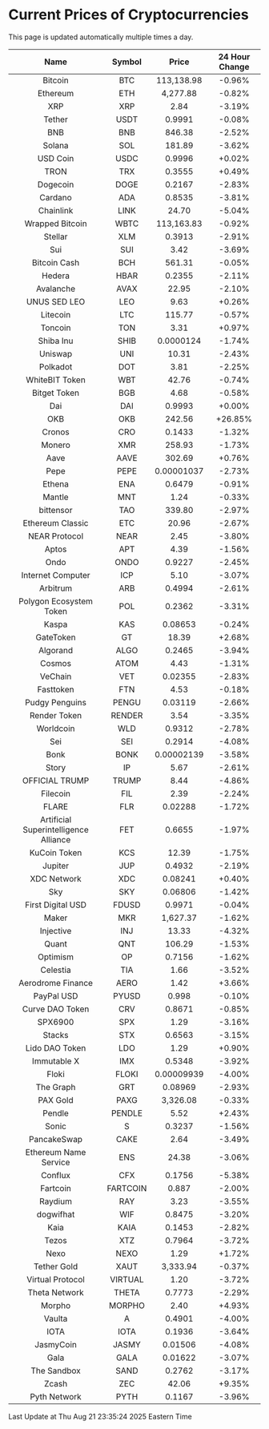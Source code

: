# Current Prices of Cryptocurrencies
This page is updated automatically multiple times a day.

| Name | Symbol | Price | 24 Hour Change |
| :---: |:---:| :---: | :---: |
| Bitcoin | BTC | 113,138.98 | -0.96% |
| Ethereum | ETH | 4,277.88 | -0.82% |
| XRP | XRP | 2.84 | -3.19% |
| Tether | USDT | 0.9991 | -0.08% |
| BNB | BNB | 846.38 | -2.52% |
| Solana | SOL | 181.89 | -3.62% |
| USD Coin | USDC | 0.9996 | +0.02% |
| TRON | TRX | 0.3555 | +0.49% |
| Dogecoin | DOGE | 0.2167 | -2.83% |
| Cardano | ADA | 0.8535 | -3.81% |
| Chainlink | LINK | 24.70 | -5.04% |
| Wrapped Bitcoin | WBTC | 113,163.83 | -0.92% |
| Stellar | XLM | 0.3913 | -2.91% |
| Sui | SUI | 3.42 | -3.69% |
| Bitcoin Cash | BCH | 561.31 | -0.05% |
| Hedera | HBAR | 0.2355 | -2.11% |
| Avalanche | AVAX | 22.95 | -2.10% |
| UNUS SED LEO | LEO | 9.63 | +0.26% |
| Litecoin | LTC | 115.77 | -0.57% |
| Toncoin | TON | 3.31 | +0.97% |
| Shiba Inu | SHIB | 0.0000124 | -1.74% |
| Uniswap | UNI | 10.31 | -2.43% |
| Polkadot | DOT | 3.81 | -2.25% |
| WhiteBIT Token | WBT | 42.76 | -0.74% |
| Bitget Token | BGB | 4.68 | -0.58% |
| Dai | DAI | 0.9993 | +0.00% |
| OKB | OKB | 242.56 | +26.85% |
| Cronos | CRO | 0.1433 | -1.32% |
| Monero | XMR | 258.93 | -1.73% |
| Aave | AAVE | 302.69 | +0.76% |
| Pepe | PEPE | 0.00001037 | -2.73% |
| Ethena | ENA | 0.6479 | -0.91% |
| Mantle | MNT | 1.24 | -0.33% |
| bittensor | TAO | 339.80 | -2.97% |
| Ethereum Classic | ETC | 20.96 | -2.67% |
| NEAR Protocol | NEAR | 2.45 | -3.80% |
| Aptos | APT | 4.39 | -1.56% |
| Ondo | ONDO | 0.9227 | -2.45% |
| Internet Computer | ICP | 5.10 | -3.07% |
| Arbitrum | ARB | 0.4994 | -2.61% |
| Polygon Ecosystem Token | POL | 0.2362 | -3.31% |
| Kaspa | KAS | 0.08653 | -0.24% |
| GateToken | GT | 18.39 | +2.68% |
| Algorand | ALGO | 0.2465 | -3.94% |
| Cosmos | ATOM | 4.43 | -1.31% |
| VeChain | VET | 0.02355 | -2.83% |
| Fasttoken | FTN | 4.53 | -0.18% |
| Pudgy Penguins | PENGU | 0.03119 | -2.66% |
| Render Token | RENDER | 3.54 | -3.35% |
| Worldcoin | WLD | 0.9312 | -2.78% |
| Sei | SEI | 0.2914 | -4.08% |
| Bonk | BONK | 0.00002139 | -3.58% |
| Story | IP | 5.67 | -2.61% |
| OFFICIAL TRUMP | TRUMP | 8.44 | -4.86% |
| Filecoin | FIL | 2.39 | -2.24% |
| FLARE | FLR | 0.02288 | -1.72% |
| Artificial Superintelligence Alliance | FET | 0.6655 | -1.97% |
| KuCoin Token | KCS | 12.39 | -1.75% |
| Jupiter | JUP | 0.4932 | -2.19% |
| XDC Network | XDC | 0.08241 | +0.40% |
| Sky | SKY | 0.06806 | -1.42% |
| First Digital USD | FDUSD | 0.9971 | -0.04% |
| Maker | MKR | 1,627.37 | -1.62% |
| Injective | INJ | 13.33 | -4.32% |
| Quant | QNT | 106.29 | -1.53% |
| Optimism | OP | 0.7156 | -1.62% |
| Celestia | TIA | 1.66 | -3.52% |
| Aerodrome Finance | AERO | 1.42 | +3.66% |
| PayPal USD | PYUSD | 0.998 | -0.10% |
| Curve DAO Token | CRV | 0.8671 | -0.85% |
| SPX6900 | SPX | 1.29 | -3.16% |
| Stacks | STX | 0.6563 | -3.15% |
| Lido DAO Token | LDO | 1.29 | +0.90% |
| Immutable X | IMX | 0.5348 | -3.92% |
| Floki | FLOKI | 0.00009939 | -4.00% |
| The Graph | GRT | 0.08969 | -2.93% |
| PAX Gold | PAXG | 3,326.08 | -0.33% |
| Pendle | PENDLE | 5.52 | +2.43% |
| Sonic | S | 0.3237 | -1.56% |
| PancakeSwap | CAKE | 2.64 | -3.49% |
| Ethereum Name Service | ENS | 24.38 | -3.06% |
| Conflux | CFX | 0.1756 | -5.38% |
| Fartcoin | FARTCOIN | 0.887 | -2.00% |
| Raydium | RAY | 3.23 | -3.55% |
| dogwifhat | WIF | 0.8475 | -3.20% |
| Kaia | KAIA | 0.1453 | -2.82% |
| Tezos | XTZ | 0.7964 | -3.72% |
| Nexo | NEXO | 1.29 | +1.72% |
| Tether Gold | XAUT | 3,333.94 | -0.37% |
| Virtual Protocol | VIRTUAL | 1.20 | -3.72% |
| Theta Network | THETA | 0.7773 | -2.29% |
| Morpho | MORPHO | 2.40 | +4.93% |
| Vaulta | A | 0.4901 | -4.00% |
| IOTA | IOTA | 0.1936 | -3.64% |
| JasmyCoin | JASMY | 0.01506 | -4.08% |
| Gala | GALA | 0.01622 | -3.07% |
| The Sandbox | SAND | 0.2762 | -3.17% |
| Zcash | ZEC | 42.06 | +9.35% |
| Pyth Network | PYTH | 0.1167 | -3.96% |

Last Update at Thu Aug 21 23:35:24 2025 Eastern Time